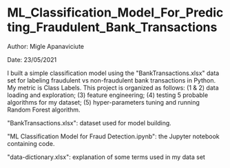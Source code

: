 # ML_Classification_Model_For_Predicting_Fraudulent_Bank_Transactions

Author: Migle Apanaviciute

Date: 23/05/2021

I built a simple classification model using the "BankTransactions.xlsx" data set for labeling fraudulent vs non-fraudulent bank transactions in Python. My metric is Class Labels.
This project is organized as follows: 
    (1 & 2) data loading and exploration; 
    (3) feature engineering; 
    (4) testing 5 probable algorithms for my dataset; 
    (5) hyper-parameters tuning and running Random Forest algorithm.

"BankTransactions.xlsx": dataset used for model building.

"ML Classification Model for Fraud Detection.ipynb": the Jupyter notebook containing code.

"data-dictionary.xlsx": explanation of some terms used in my data set
